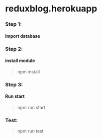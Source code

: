# reduxblog.herokuapp

### Step 1: 
#### Import database

### Step 2:
#### install module
> npm install

### Step 3: 
#### Run start
>	npm run start

### Test:
> npm run test